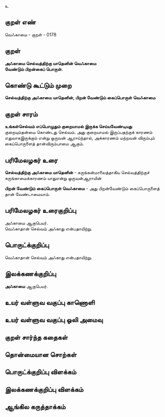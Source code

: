 உ

## குறள் எண் 

வெஃகாமை - குறள் - 0178  

## குறள் 

**அஃகாமை செல்வத்திற்கு யாதெனின் வெஃகாமை  
வேண்டும் பிறன்கைப் பொருள்.** 

## கொண்டு கூட்டும் முறை

**செல்வத்திற்கு அஃகாமை யாதெனின், பிறன் வேண்டும் கைப்பொருள் வெஃகாமை** 

## குறள் சாரம் 

**உங்கள்செல்வம் எப்பொழுதும் குறையாமல் இருக்க செய்யவேண்டியது**  
குறையும்தன்மை கொண்டது செல்வம். அது குறையாமல் இருப்பதற்குக் காரணம் எதுவாகஇருக்கும் என்று ஒருவன் ஆராய்ந்தால், அக்காரணம் மற்றவன் விரும்பும் கைப்பொருளைத் தான்விரும்பாமை ஆகும்.  

## பரிமேலழகர் உரை

**செல்வத்திற்கு அஃகாமை யாதெனின்** - சுருங்கன்மாலைத்தாகிய செல்வத்திற்குச் சுருங்காமைக்காரணம் யாதுஎன்று ஒருவன்ஆராயின்  

**பிறன் வேண்டும் கைப்பொருள் வெஃகாமை** - அது பிறன்வேண்டும் கைப்பொருளைத் தான் வேண்டாமையாம். 

## பரிமேலழகர் உரைகுறிப்பு   

அஃகாமை ஆகுபெயர்.  
வெஃகாதான் செல்வம் அஃகாது என்பதாயிற்று.   

## பொருட்க்குறிப்பு 

வெஃகாதான் செல்வம் அஃகாது என்பதாயிற்று.  

## இலக்கணக்குறிப்பு  

**அஃகாமை** ஆகுபெயர்.  

## உயர் வள்ளுவ வகுப்பு காணொளி


## உயர் வள்ளுவ வகுப்பு ஒலி அமைவு 

 
## குறள் சார்ந்த கதைகள் 


## தொன்மையான சொற்கள்


## பொருட்க்குறிப்பு விளக்கம்


## இலக்கணக்குறிப்பு விளக்கம்


## ஆங்கில கருத்தாக்கம் 


